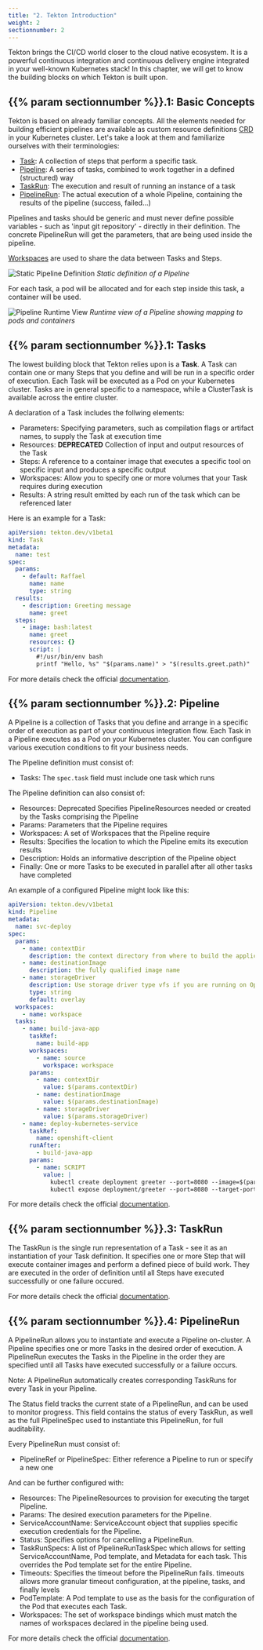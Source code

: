 ```yaml
---
title: "2. Tekton Introduction"
weight: 2
sectionnumber: 2
---
```


Tekton brings the CI/CD world closer to the cloud native ecosystem. It is a powerful continuous integration and continuous delivery engine integrated in your well-known Kubernetes stack! In this chapter, we will get to know the building blocks on which Tekton is built upon.


## {{% param sectionnumber %}}.1: Basic Concepts

Tekton is based on already familiar concepts. All the elements needed for building efficient pipelines are available as custom resource definitions [CRD](https://kubernetes.io/docs/concepts/extend-kubernetes/api-extension/custom-resources/) in your Kubernetes cluster. Let's take a look at them and familiarize ourselves with their terminologies:

* [Task](https://github.com/tektoncd/pipeline/blob/master/docs/tasks.md): A collection of steps that perform a specific task.
* [Pipeline](https://github.com/tektoncd/pipeline/blob/master/docs/pipelines.md): A series of tasks, combined to work together in a defined (structured) way
* [TaskRun](https://github.com/tektoncd/pipeline/blob/master/docs/taskruns.md): The execution and result of running an instance of a task
* [PipelineRun](https://github.com/tektoncd/pipeline/blob/master/docs/pipelineruns.md): The actual execution of a whole Pipeline, containing the results of the pipeline (success, failed...)

Pipelines and tasks should be generic and must never define possible variables - such as 'input git repository' - directly in their definition. The concrete PipelineRun will get the parameters, that are being used inside the pipeline.

[Workspaces](https://redhat-scholars.github.io/tekton-tutorial/tekton-tutorial/workspaces.html) are used to share the data between Tasks and Steps.

![Static Pipeline Definition](../concept-tasks-pipelines.png)
*Static definition of a Pipeline*

For each task, a pod will be allocated and for each step inside this task, a container will be used.

![Pipeline Runtime View](../concept-runs.png)
*Runtime view of a Pipeline showing mapping to pods and containers*


## {{% param sectionnumber %}}.1: Tasks

The lowest building block that Tekton relies upon is a **Task**. A Task can contain one or many Steps that you define and will be run in a specific order of execution. Each Task will be executed as a Pod on your Kubernetes cluster. Tasks are in general specific to a namespace, while a ClusterTask is available across the entire cluster.

A declaration of a Task includes the follwing elements:

* Parameters: Specifying parameters, such as compilation flags or artifact names, to supply the Task at execution time
* Resources: **DEPRECATED** Collection of input and output resources of the Task
* Steps: A reference to a container image that executes a specific tool on specific input and produces a specific output
* Workspaces: Allow you to specify one or more volumes that your Task requires during execution
* Results: A string result emitted by each run of the task which can be referenced later

Here is an example for a Task:

```yaml
apiVersion: tekton.dev/v1beta1
kind: Task
metadata:
  name: test
spec:
  params:
    - default: Raffael
      name: name
      type: string
  results:
    - description: Greeting message
      name: greet
  steps:
    - image: bash:latest
      name: greet
      resources: {}
      script: |
        #!/usr/bin/env bash
        printf "Hello, %s" "$(params.name)" > "$(results.greet.path)"
```

For more details check the official [documentation](https://tekton.dev/docs/pipelines/tasks/).


## {{% param sectionnumber %}}.2: Pipeline

A Pipeline is a collection of Tasks that you define and arrange in a specific order of execution as part of your continuous integration flow. Each Task in a Pipeline executes as a Pod on your Kubernetes cluster. You can configure various execution conditions to fit your business needs.

The Pipeline definition must consist of:

* Tasks: The `spec.task` field must include one task which runs

The Pipeline definition can also consist of:

* Resources: Deprecated Specifies PipelineResources needed or created by the Tasks comprising the Pipeline
* Params: Parameters that the Pipeline requires
* Workspaces: A set of Workspaces that the Pipeline require
* Results: Specifies the location to which the Pipeline emits its execution results
* Description: Holds an informative description of the Pipeline object
* Finally: One or more Tasks to be executed in parallel after all other tasks have completed

An example of a configured Pipeline might look like this:

```yaml
apiVersion: tekton.dev/v1beta1
kind: Pipeline
metadata:
  name: svc-deploy
spec:
  params:
    - name: contextDir
      description: the context directory from where to build the application
    - name: destinationImage
      description: the fully qualified image name
    - name: storageDriver
      description: Use storage driver type vfs if you are running on OpenShift.
      type: string
      default: overlay
  workspaces:
    - name: workspace
  tasks:
    - name: build-java-app
      taskRef:
        name: build-app
      workspaces:
        - name: source
          workspace: workspace
      params:
        - name: contextDir
          value: $(params.contextDir)
        - name: destinationImage
          value: $(params.destinationImage)
        - name: storageDriver
          value: $(params.storageDriver)
    - name: deploy-kubernetes-service
      taskRef:
        name: openshift-client
      runAfter:
        - build-java-app
      params:
        - name: SCRIPT
          value: |
            kubectl create deployment greeter --port=8080 --image=$(params.destinationImage)
            kubectl expose deployment/greeter --port=8080 --target-port=8080 --type=NodePort
```

For more details check the official [documentation](https://tekton.dev/docs/pipelines/pipelines/).


## {{% param sectionnumber %}}.3: TaskRun

The TaskRun is the single run representation of a Task - see it as an instantiation of your Task definition. It specifies one or more Step that will execute container images and perform a defined piece of build work. They are executed in the order of definition until all Steps have executed successfully or one failure occured.

For more details check the official [documentation](https://tekton.dev/docs/pipelines/taskruns/).


## {{% param sectionnumber %}}.4: PipelineRun

A PipelineRun allows you to instantiate and execute a Pipeline on-cluster. A Pipeline specifies one or more Tasks in the desired order of execution. A PipelineRun executes the Tasks in the Pipeline in the order they are specified until all Tasks have executed successfully or a failure occurs.

Note: A PipelineRun automatically creates corresponding TaskRuns for every Task in your Pipeline.

The Status field tracks the current state of a PipelineRun, and can be used to monitor progress. This field contains the status of every TaskRun, as well as the full PipelineSpec used to instantiate this PipelineRun, for full auditability.

Every PipelineRun must consist of:

* PipelineRef or PipelineSpec: Either reference a Pipeline to run or specify a new one

And can be further configured with:

* Resources: The PipelineResources to provision for executing the target Pipeline.
* Params: The desired execution parameters for the Pipeline.
* ServiceAccountName: ServiceAccount object that supplies specific execution credentials for the Pipeline.
* Status: Specifies options for cancelling a PipelineRun.
* TaskRunSpecs: A list of PipelineRunTaskSpec which allows for setting ServiceAccountName, Pod template, and Metadata for each task. This overrides the Pod template set for the entire Pipeline.
* Timeouts: Specifies the timeout before the PipelineRun fails. timeouts allows more granular timeout configuration, at the pipeline, tasks, and finally levels
* PodTemplate: A Pod template to use as the basis for the configuration of the Pod that executes each Task.
* Workspaces: The set of workspace bindings which must match the names of workspaces declared in the pipeline being used.

For more details check the official [documentation](https://tekton.dev/docs/pipelines/pipelineruns/).
